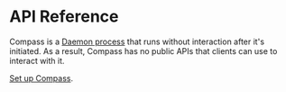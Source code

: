 # API Reference

Compass is a [Daemon process](https://en.wikipedia.org/wiki/Daemon_(computing)) that runs without interaction after it's initiated. As a result, Compass has no public APIs that clients can use to interact with it. 

[Set up Compass](quick-start/simple-install.md).
